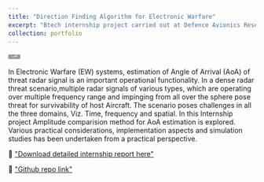 ```yaml
---
title: "Direction Finding Algorithm for Electronic Warfare"
excerpt: "Btech internship project carried out at Defence Avionics Research Establishment (DARE) division of Defence Research and Development Organization (DRDO) <br/><img src='/images/DRDO-logo.PNG'>"
collection: portfolio
---
```


<p align="left">
  <img src="../images/angle-discr.PNG" width="5%" height="5%">
</p>

In Electronic Warfare (EW) systems, estimation of Angle of Arrival (AoA) of threat radar signal is an important operational functionality. In a dense radar threat scenario,multiple radar signals of various types, which are operating over multiple frequency range and impinging from all over the sphere pose threat for survivability of host Aircraft. The scenario poses challenges in all the three domains, Viz. Time, frequency and spatial. In this Internship project Amplitude comparision method for AoA estimation is explored. Various practical considerations, implementation aspects and simulation studies has been undertaken from a practical perspective.

📘 ["Download detailed internship report here"](../files/Internship_Report.pdf)

🔗 ["Github repo link"](https://github.com/Pk8598/DoA-Algorithm)
